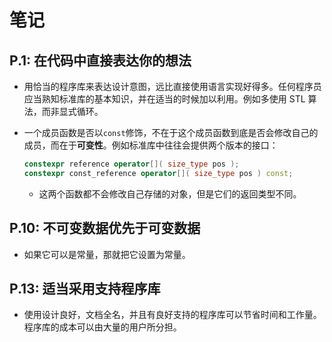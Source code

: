 # 笔记

## P.1: 在代码中直接表达你的想法

- 用恰当的程序库来表达设计意图，远比直接使用语言实现好得多。任何程序员应当熟知标准库的基本知识，并在适当的时候加以利用。例如多使用 STL 算法，而非显式循环。
- 一个成员函数是否以`const`修饰，不在于这个成员函数到底是否会修改自己的成员，而在于**可变性**。例如标准库中往往会提供两个版本的接口：

    ```cpp
    constexpr reference operator[]( size_type pos );
    constexpr const_reference operator[]( size_type pos ) const;
    ```

  - 这两个函数都不会修改自己存储的对象，但是它们的返回类型不同。

## P.10: 不可变数据优先于可变数据

- 如果它可以是常量，那就把它设置为常量。

## P.13: 适当采用支持程序库

- 使用设计良好，文档全名，并且有良好支持的程序库可以节省时间和工作量。程序库的成本可以由大量的用户所分担。
